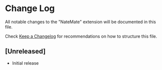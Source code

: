 # Change Log
All notable changes to the "NateMate" extension will be documented in this file.

Check [Keep a Changelog](http://keepachangelog.com/) for recommendations on how to structure this file.

## [Unreleased]
- Initial release